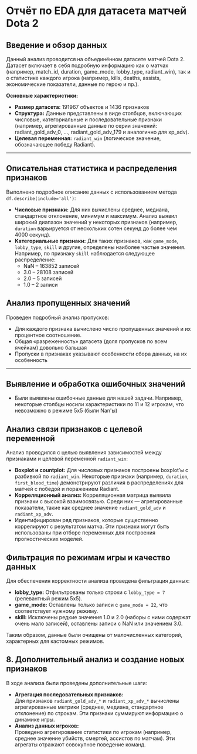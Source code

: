 # Отчёт по EDA для датасета матчей Dota 2

## Введение и обзор данных

Данный анализ проводится на объединённом датасете матчей Dota 2. Датасет включает в себя подробную информацию как о матчах (например, match_id, duration, game_mode, lobby_type, radiant_win), так и о статистике каждого игрока (например, kills, deaths, assists, экономические показатели, данные по герою и пр.).

**Основные характеристики:**
- **Размер датасета:** 191967 объектов и 1436 признаков
- **Структура:** Данные представлены в виде столбцов, включающих числовые, категориальные и последовательные признаки (например, агрегированные данные по серии значений: radiant_gold_adv_0, …, radiant_gold_adv_179 и аналогично для xp_adv).
- **Целевая переменная:** `radiant_win` (логическое значение, обозначающее победу Radiant).

---

## Описательная статистика и распределения признаков

Выполнено подробное описание данных с использованием метода `df.describe(include='all')`:
- **Числовые признаки:** Для них вычислены среднее, медиана, стандартное отклонение, минимум и максимум. Анализ выявил широкий диапазон значений у некоторых признаков (например, `duration` варьируется от нескольких сотен секунд до более чем 4000 секунд).
- **Категориальные признаки:** Для таких признаков, как `game_mode`, `lobby_type`, `skill` и другие, определены наиболее частые значения.  
  Например, по признаку `skill` наблюдается следующее распределение:
  - NaN – 163852 записей
  - 3.0 – 28108 записей
  - 2.0 – 5 записей
  - 1.0 – 2 записи

## Анализ пропущенных значений

Проведен подробный анализ пропусков:
- Для каждого признака вычислено число пропущенных значений и их процентное соотношение.
- Общая «разреженность» датасета (доля пропусков по всем ячейкам) довольно бальшая
- Пропуски в признаках указывают особенности сбора данных, на их особенность

---

## Выявление и обработка ошибочных значений

- Были выявлены ошибочные данные для нашей задачи. Например, некоторые столбцы носили характеристики по 11 и 12 игрокам, что невозможно в режиме 5х5 (были Nan'ы)

## Анализ связи признаков с целевой переменной

Анализ проводился с целью выявления зависимостей между признаками и целевой переменной `radiant_win`:
- **Boxplot и countplot:** Для числовых признаков построены boxplot’ы с разбивкой по `radiant_win`. Некоторые признаки (например, `duration`, `first_blood_time`) демонстрируют различия в распределениях для матчей с победой и поражением Radiant.
- **Корреляционный анализ:** Корреляционная матрица выявила признаки с высокой взаимосвязью. Среди них — агрегированные показатели, такие как среднее значение `radiant_gold_adv` и `radiant_xp_adv`.
- Идентифицирован ряд признаков, которые существенно коррелируют с результатом матча. Эти признаки могут быть использованы при отборе переменных для построения прогностических моделей.

## Фильтрация по режимам игры и качество данных

Для обеспечения корректности анализа проведена фильтрация данных:
- **lobby_type:** Отфильтрованы только строки с `lobby_type = 7` (релевантный режим 5х5).
- **game_mode:** Оставлены только записи с `game_mode = 22`, что соответствует нужному режиму.
- **skill:** Исключены редкие значения 1.0 и 2.0 (наборы с ними содержат очень мало записей), оставлены записи с NaN или значением 3.0.

Таким образом, данные были очищены от малочисленных категорий, характерных для кастомных режимов.

## 8. Дополнительный анализ и создание новых признаков

В ходе анализа были проведены дополнительные шаги:
- **Агрегация последовательных признаков:**  
  Для признаков `radiant_gold_adv_*` и `radiant_xp_adv_*` вычислены агрегированные метрики (среднее, медиана, стандартное отклонение) по строкам. Эти признаки суммируют информацию о динамике игры.
- **Анализ данных игроков:**  
  Проведено агрегирование статистики по игрокам (например, среднее значение убийств, смертей, ассистов по матчам). Эти агрегаты отражают совокупное поведение команд.